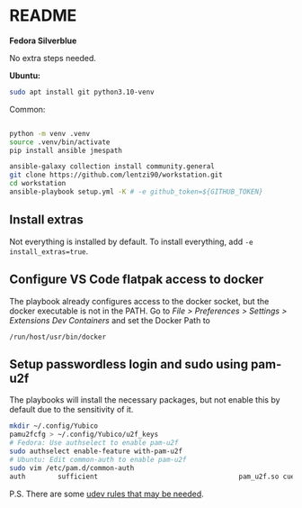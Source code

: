 # README

**Fedora Silverblue**

No extra steps needed.

**Ubuntu:**

```bash
sudo apt install git python3.10-venv
```

Common:

```bash

python -m venv .venv
source .venv/bin/activate
pip install ansible jmespath

ansible-galaxy collection install community.general
git clone https://github.com/lentzi90/workstation.git
cd workstation
ansible-playbook setup.yml -K # -e github_token=${GITHUB_TOKEN}
```

## Install extras

Not everything is installed by default.
To install everything, add `-e install_extras=true`.

## Configure VS Code flatpak access to docker

The playbook already configures access to the docker socket, but the docker executable is not in the PATH.
Go to *File > Preferences > Settings > Extensions Dev Containers* and set the Docker Path to

```
/run/host/usr/bin/docker
```

## Setup passwordless login and sudo using pam-u2f

The playbooks will install the necessary packages, but not enable this by default due to the sensitivity of it.

```bash
mkdir ~/.config/Yubico
pamu2fcfg > ~/.config/Yubico/u2f_keys
# Fedora: Use authselect to enable pam-u2f
sudo authselect enable-feature with-pam-u2f
# Ubuntu: Edit common-auth to enable pam-u2f
sudo vim /etc/pam.d/common-auth
auth        sufficient                                   pam_u2f.so cue
```

P.S. There are some [udev rules that may be needed](https://support.yubico.com/hc/en-us/articles/360013708900-Using-Your-U2F-YubiKey-with-Linux).
